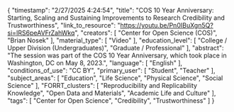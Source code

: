 {
    "timestamp": "2/27/2025 4:24:54",
    "title": "COS 10 Year Anniversary: Starting, Scaling and Sustaining Improvements to Research Credibility and Trustworthiness",
    "link_to_resource": "https://youtu.be/Pn0IBuXgn5Q?si=IRS6peAVFrZahWkq",
    "creators": [
        "Center for Open Science (COS)",
        "Brian Nosek"
    ],
    "material_type": [
        "Video"
    ],
    "education_level": [
        "College / Upper Division (Undergraduates)",
        "Graduate / Professional"
    ],
    "abstract": "The session was part of the COS 10 Year Anniversary, which took place in Washington, DC on May 8, 2023.",
    "language": [
        "English"
    ],
    "conditions_of_use": "CC BY",
    "primary_user": [
        "Student",
        "Teacher"
    ],
    "subject_areas": [
        "Education",
        "Life Science",
        "Physical Science",
        "Social Science"
    ],
    "FORRT_clusters": [
        "Reproducibility and Replicability Knowledge",
        "Open Data and Materials",
        "Academic Life and Culture"
    ],
    "tags": [
        "Center for Open Science",
        "Credibility",
        "Trustworthiness"
    ]
}